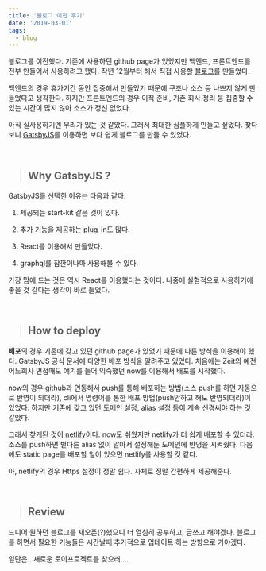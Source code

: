 ```yaml
---
title: '블로그 이전 후기'
date: '2019-03-01'
tags:
  - blog
---
```


블로그를 이전했다. 기존에 사용하던 github page가 있었지만 백엔드, 프론트엔드를 전부 만들어서 사용하려고 했다. 작년 12월부터 해서 직접 사용할 [블로그](https://github.com/jonggyun/jongp-lab)를 만들었다.

백엔드의 경우 휴가기간 동안 집중해서 만들었기 때문에 구조나 소스 등 나쁘지 않게 만들었다고 생각한다. 하지만 프론트엔드의 경우 이직 준비, 기존 회사 정리 등 집중할 수 있는 시간이 많지 않아 소스가 정신 없었다.

아직 실사용하기엔 무리가 있는 것 같았다. 그래서 최대한 심플하게 만들고 싶었다. 찾다보니 [GatsbyJS](https://www.gatsbyjs.org/)를 이용하면 보다 쉽게 블로그를 만들 수 있었다.

<br/>

> ## Why GatsbyJS ?

GatsbyJS를 선택한 이유는 다음과 같다.

1. 제공되는 start-kit 같은 것이 있다.

2. 추가 기능을 제공하는 plug-in도 많다.

3. React를 이용해서 만들었다.

4. graphql를 잠깐이나마 사용해볼 수 있다.

가장 맘에 드는 것은 역시 React를 이용했다는 것이다. 나중에 실험적으로 사용하기에 좋을 것 같다는 생각이 바로 들었다.

<br/>

> ## How to deploy

**배포**의 경우 기존에 갖고 있던 github page가 있었기 때문에 다른 방식을 이용해야 했다. GatsbyJS 공식 문서에 다양한 배포 방식을 알려주고 있었다. 처음에는 Zeit의 예전 어느회사 면접때도 얘기를 들어 익숙했던 now를 이용해서 배포를 시작했다.

now의 경우 github과 연동해서 push를 통해 배포하는 방법(소스 push를 하면 자동으로 반영이 되더라), cli에서 명령어를 통한 배포 방법(push안하고 해도 반영되더라)이 있었다. 하지만 기존에 갖고 있던 도메인 설정, alias 설정 등이 계속 신경써야 하는 것 같았다.

그래서 찾게된 것이 [netlify](https://www.netlify.com/)이다. now도 쉬웠지만 netlify가 더 쉽게 배포할 수 있더라. 소스를 push하면 별다른 alias 없이 알아서 설정해둔 도메인에 반영을 시켜줬다. 다음에도 static page를 배포할 일이 있으면 netlify를 사용할 것 같다.

아, netlify의 경우 Https 설정이 정말 쉽다. 자체로 정말 간편하게 제공해준다.

<br/>

> ## Review

드디어 원하던 블로그를 재오픈(?)했으니 더 열심히 공부하고, 글쓰고 해야겠다. 블로그를 하면서 필요한 기능들은 시간날때 추가적으로 업데이트 하는 방향으로 가야겠다.

일단은.. 새로운 토이프로젝트를 찾으러....
